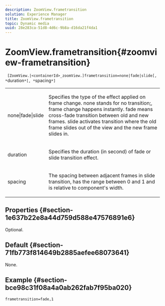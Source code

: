 ```yaml
---
description: ZoomView.frametransition
solution: Experience Manager
title: ZoomView.frametransition
topic: Dynamic media
uuid: 28e283ca-51d8-4d6c-9b8a-d16da21f4da1
---
```


# ZoomView.frametransition{#zoomview-frametransition}

 ` [ZoomView.|<containerId>_zoomView.]frametransition=none|fade|slide[, *`duration`*[, *`spacing`*]`

<table id="table_D5992FCFF26046079089652B211BB6C5"> 
 <tbody> 
  <tr> 
   <td colname="col1"> <p> <span class="codeph"> none|fade|slide </span> </p> </td> 
   <td colname="col2"> <p>Specifies the type of the effect applied on frame change. <span class="codeph"> none </span> stands for no transition;, frame change happens instantly. <span class="codeph"> fade </span> means cross-fade transition between old and new frames. <span class="codeph"> slide </span> activates transition where the old frame slides out of the view and the new frame slides in. </p> </td> 
  </tr> 
  <tr> 
   <td colname="col1"> <p> <span class="codeph"> <span class="varname"> duration </span> </span> </p> </td> 
   <td colname="col2"> <p>Specifies the duration (in second) of <span class="codeph"> fade </span> or <span class="codeph"> slide </span> transition effect. </p> </td> 
  </tr> 
  <tr> 
   <td colname="col1"> <p> <span class="codeph"> <span class="varname"> spacing </span> </span> </p> </td> 
   <td colname="col2"> <p>The spacing between adjacent frames in <span class="codeph"> slide </span> transition, has the range between <span class="codeph"> 0 </span> and <span class="codeph"> 1 </span> and is relative to component's width. </p> </td> 
  </tr> 
 </tbody> 
</table>

## Properties {#section-1e637b22e8a44d759d588e47576891e6}

Optional.

## Default {#section-71fb773f814649b2885aefee68073641}

None.

## Example {#section-bce98c31f08a4a0ab262fab7f95ba020}

`frametransition=fade,1` 
